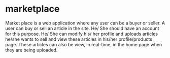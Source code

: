 # marketplace
Market place is a web application where any user can be a buyer or seller. A user can buy or sell an article in the site. He/ She should have an account for this purpose. He/ She can modify his/ her profile and uploads articles he/she wants to sell and view these articles in his/her profile/products page. These articles can also be view, in real-time, in the home page when they are being uploaded. 
